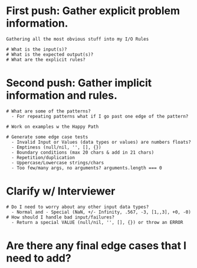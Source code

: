 
# First push: Gather explicit problem information.
    Gathering all the most obvious stuff into my I/O Rules

    # What is the input(s)?
    # What is the expected output(s)?
    # What are the explicit rules?

# Second push: Gather implicit information and rules.

    # What are some of the patterns?
      - For repeating patterns what if I go past one edge of the pattern?

    # Work on examples w the Happy Path

    # Generate some edge case tests
      - Invalid Input or Values (data types or values) are numbers floats?
      - Emptiness (null/nil, '', [], {})
      - Boundary conditions (max 20 chars & add in 21 chars)
      - Repetition/duplication
      - Uppercase/Lowercase strings/chars
      - Too few/many args, no arguments? arguments.length === 0

# Clarify w/ Interviewer

    # Do I need to worry about any other input data types?
      - Normal and - Special (NaN, +/- Infinity, .567, -3, [1,,3], +0, -0)
    # How should I handle bad input/failures?
      - Return a special VALUE (null/nil, '', [], {}) or throw an ERROR
      
# Are there any final edge cases that I need to add?
